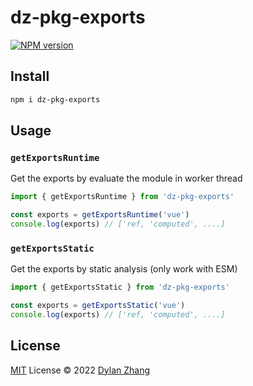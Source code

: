 # dz-pkg-exports

[![NPM version](https://img.shields.io/npm/v/dz-pkg-exports?color=a1b858&label=)](https://www.npmjs.com/package/dz-pkg-exports)

## Install

```bash
npm i dz-pkg-exports
```

## Usage

### `getExportsRuntime`

Get the exports by evaluate the module in worker thread

```ts
import { getExportsRuntime } from 'dz-pkg-exports'

const exports = getExportsRuntime('vue')
console.log(exports) // ['ref, 'computed', ....]
```

### `getExportsStatic`

Get the exports by static analysis (only work with ESM)

```ts
import { getExportsStatic } from 'dz-pkg-exports'

const exports = getExportsStatic('vue')
console.log(exports) // ['ref, 'computed', ....]
```

## License

[MIT](./LICENSE) License © 2022 [Dylan Zhang](https://github.com/danielzhang183)
